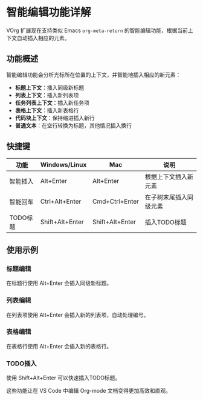 # 智能编辑功能详解

VOrg 扩展现在支持类似 Emacs `org-meta-return` 的智能编辑功能，根据当前上下文自动插入相应的元素。

## 功能概述

智能编辑功能会分析光标所在位置的上下文，并智能地插入相应的新元素：

- **标题上下文**：插入同级新标题
- **列表上下文**：插入新列表项  
- **任务列表上下文**：插入新任务项
- **表格上下文**：插入新表格行
- **代码块上下文**：保持缩进插入新行
- **普通文本**：在空行转换为标题，其他情况插入换行

## 快捷键

| 功能 | Windows/Linux | Mac | 说明 |
|------|---------------|-----|------|
| 智能插入 | Alt+Enter | Alt+Enter | 根据上下文插入新元素 |
| 智能回车 | Ctrl+Alt+Enter | Cmd+Ctrl+Enter | 在子树末尾插入同级元素 |
| TODO标题 | Shift+Alt+Enter | Shift+Alt+Enter | 插入TODO标题 |

## 使用示例

### 标题编辑
在标题行使用 Alt+Enter 会插入同级新标题。

### 列表编辑  
在列表项使用 Alt+Enter 会插入新的列表项，自动处理编号。

### 表格编辑
在表格行使用 Alt+Enter 会插入新的表格行。

### TODO插入
使用 Shift+Alt+Enter 可以快速插入TODO标题。

这些功能让在 VS Code 中编辑 Org-mode 文档变得更加高效和直观。 